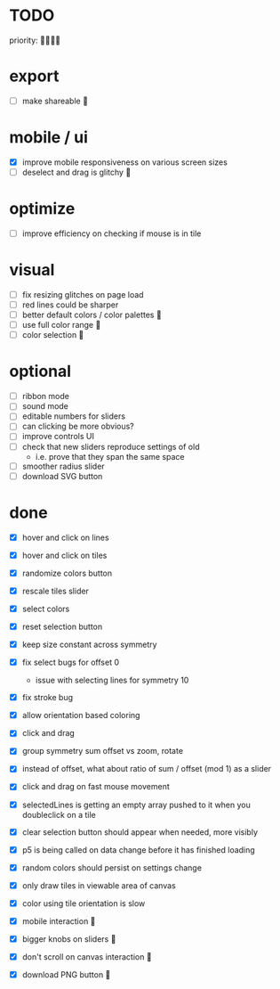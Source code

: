 # TODO

priority: 🍅🍊🍋🍏

# export
- [ ] make shareable 🍋

# mobile / ui
- [x] improve mobile responsiveness on various screen sizes
- [ ] deselect and drag is glitchy 🍊

# optimize
- [ ] improve efficiency on checking if mouse is in tile

# visual
- [ ] fix resizing glitches on page load
- [ ] red lines could be sharper
- [ ] better default colors / color palettes 🍏
- [ ] use full color range 🍏
- [ ] color selection 🍏

# optional
- [ ] ribbon mode
- [ ] sound mode
- [ ] editable numbers for sliders
- [ ] can clicking be more obvious?
- [ ] improve controls UI
- [ ] check that new sliders reproduce settings of old
	- i.e. prove that they span the same space
- [ ] smoother radius slider
- [ ] download SVG button

# done

- [x] hover and click on lines
- [x] hover and click on tiles
- [x] randomize colors button
- [x] rescale tiles slider
- [x] select colors
- [x] reset selection button
- [x] keep size constant across symmetry
- [x] fix select bugs for offset 0
	- issue with selecting lines for symmetry 10
- [x] fix stroke bug
- [x] allow orientation based coloring
- [x] click and drag
- [x] group symmetry sum offset vs zoom, rotate
- [x] instead of offset, what about ratio of sum / offset (mod 1) as a slider
- [x] click and drag on fast mouse movement
- [x] selectedLines is getting an empty array pushed to it when you doubleclick on a tile
- [x] clear selection button should appear when needed, more visibly
- [x] p5 is being called on data change before it has finished loading
- [x] random colors should persist on settings change
- [x] only draw tiles in viewable area of canvas
- [x] color using tile orientation is slow
- [x] mobile interaction 🍊
- [x] bigger knobs on sliders 🍊
- [x] don't scroll on canvas interaction 🍊
- [x] download PNG button 🍋


